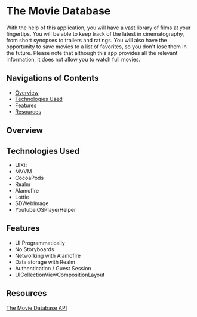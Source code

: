 # The Movie Database

With the help of this application, you will have a vast library of films at your fingertips. You will be able to keep track of the latest in cinematography, from short synopses to trailers and ratings. You will also have the opportunity to save movies to a list of favorites, so you don't lose them in the future. Please note that although this app provides all the relevant information, it does not allow you to watch full movies.

## Navigations of Contents
* [Overview](#overview)
* [Technologies Used](#technologies-used)
* [Features](#features)
* [Resources](#resources)

## Overview

## Technologies Used
- UIKit
- MVVM
- CocoaPods
- Realm
- Alamofire
- Lottie
- SDWebImage
- YoutubeiOSPlayerHelper

## Features
- UI Programmatically
- No Storyboards
- Networking with Alamofire
- Data storage with Realm
- Authentication / Guest Session
- UICollectionViewCompositionLayout

## Resources
[The Movie Database API](https://developers.themoviedb.org/4/getting-started)

